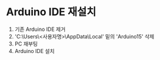 ﻿# Arduino IDE 재설치

1. 기존 Arduino IDE 제거
2. 'C:\Users\\&lt;사용자명&gt;\AppData\Local' 밑의 'Arduino15' 삭제
3. PC 재부팅
4. Arduino IDE 설치
